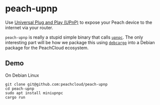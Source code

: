 # peach-upnp

Use [Universal Plug and Play (UPnP)](https://en.wikipedia.org/wiki/Universal_Plug_and_Play) to expose your Peach device to the internet via your router.

`peach-upnp` is really a stupid simple binary that calls [`upnpc`](http://miniupnp.free.fr/). The only interesting part will be how we package this using [`debcargo`](https://salsa.debian.org/rust-team/debcargo/) into a Debian package for the PeachCloud ecosystem.

## Demo

On Debian Linux

```shell
git clone git@github.com:peachcloud/peach-upnp
cd peach-upnp
sudo apt install miniupnpc
cargo run
```
